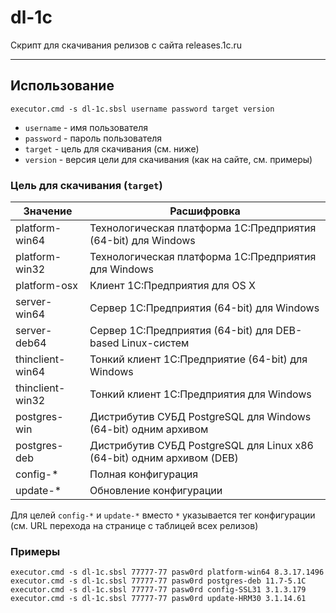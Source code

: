 # dl-1c
Скрипт для скачивания релизов с сайта releases.1c.ru

---
## Использование

```
executor.cmd -s dl-1c.sbsl username password target version
```

- `username` - имя пользователя
- `password` - пароль пользователя
- `target` - цель для скачивания (см. ниже)
- `version` - версия цели для скачивания (как на сайте, см. примеры)

### Цель для скачивания (`target`)

Значение        | Расшифровка
-|-
platform-win64  | Технологическая платформа 1С:Предприятия (64-bit) для Windows
platform-win32  | Технологическая платформа 1С:Предприятия для Windows
platform-osx    | Клиент 1С:Предприятия для OS X
server-win64    | Cервер 1С:Предприятия (64-bit) для Windows
server-deb64    | Cервер 1С:Предприятия (64-bit) для DEB-based Linux-систем
thinclient-win64| Тонкий клиент 1С:Предприятие (64-bit) для Windows
thinclient-win32| Тонкий клиент 1С:Предприятия для Windows
postgres-win    | Дистрибутив СУБД PostgreSQL для Windows (64-bit) одним архивом
postgres-deb    | Дистрибутив СУБД PostgreSQL для Linux x86 (64-bit) одним архивом (DEB)
config-*        | Полная конфигурация
update-*        | Обновление конфигурации

Для целей `config-*` и `update-*` вместо `*` указывается тег конфигурации (см. URL перехода на странице с таблицей всех релизов)

### Примеры

```
executor.cmd -s dl-1c.sbsl 77777-77 pasw0rd platform-win64 8.3.17.1496
executor.cmd -s dl-1c.sbsl 77777-77 pasw0rd postgres-deb 11.7-5.1C
executor.cmd -s dl-1c.sbsl 77777-77 pasw0rd config-SSL31 3.1.3.179
executor.cmd -s dl-1c.sbsl 77777-77 pasw0rd update-HRM30 3.1.14.61
```
